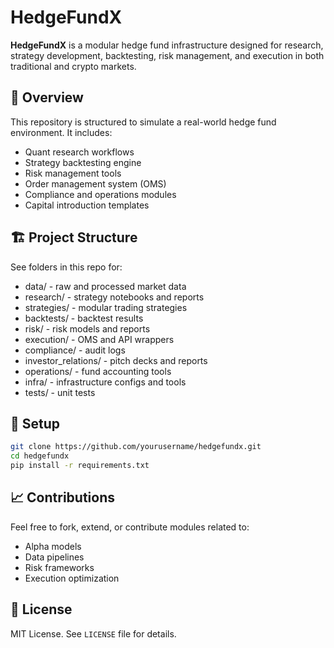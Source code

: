 # HedgeFundX

**HedgeFundX** is a modular hedge fund infrastructure designed for research, strategy development, backtesting, risk management, and execution in both traditional and crypto markets.

## 🧠 Overview

This repository is structured to simulate a real-world hedge fund environment. It includes:

- Quant research workflows
- Strategy backtesting engine
- Risk management tools
- Order management system (OMS)
- Compliance and operations modules
- Capital introduction templates

## 🏗️ Project Structure

See folders in this repo for:
- data/ - raw and processed market data
- research/ - strategy notebooks and reports
- strategies/ - modular trading strategies
- backtests/ - backtest results
- risk/ - risk models and reports
- execution/ - OMS and API wrappers
- compliance/ - audit logs
- investor_relations/ - pitch decks and reports
- operations/ - fund accounting tools
- infra/ - infrastructure configs and tools
- tests/ - unit tests

## 🔧 Setup

```bash
git clone https://github.com/yourusername/hedgefundx.git
cd hedgefundx
pip install -r requirements.txt
```

## 📈 Contributions

Feel free to fork, extend, or contribute modules related to:
- Alpha models
- Data pipelines
- Risk frameworks
- Execution optimization

## 📜 License

MIT License. See `LICENSE` file for details.
